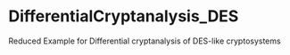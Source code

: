 # DifferentialCryptanalysis_DES
Reduced Example for Differential cryptanalysis of DES-like cryptosystems
